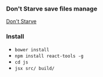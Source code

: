 ### Don't Starve save files manage
[Don't Starve](http://www.dontstarvegame.com/)

### Install
- `bower install`
- `npm install react-tools -g`
- `cd js`
- `jsx src/ build/`